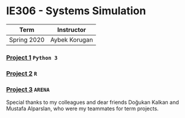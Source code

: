 # IE306 - Systems Simulation
| Term | Instructor |
| --- | --- |
| Spring 2020  | Aybek Korugan  |

### [Project 1](/IE306/Project1) `Python 3`
### [Project 2](/IE306/Project2) `R`
### [Project 3](/IE306/Project3) `ARENA`

Special thanks to my colleagues and dear friends Doğukan Kalkan and Mustafa Alparslan, who were my teammates for term projects.
